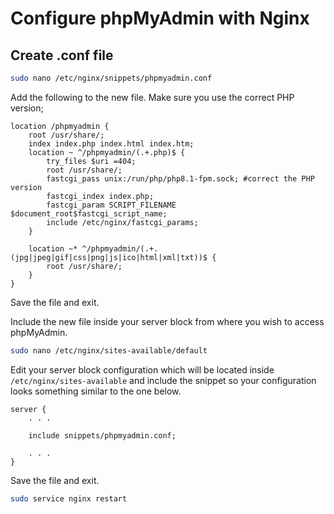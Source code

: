 # Configure phpMyAdmin with Nginx

## Create .conf file

```bash
sudo nano /etc/nginx/snippets/phpmyadmin.conf
```

Add the following to the new file. Make sure you use the correct PHP version;

```nginx
location /phpmyadmin {
    root /usr/share/;
    index index.php index.html index.htm;
    location ~ ^/phpmyadmin/(.+.php)$ {
        try_files $uri =404;
        root /usr/share/;
        fastcgi_pass unix:/run/php/php8.1-fpm.sock; #correct the PHP version
        fastcgi_index index.php;
        fastcgi_param SCRIPT_FILENAME $document_root$fastcgi_script_name;
        include /etc/nginx/fastcgi_params;
    }

    location ~* ^/phpmyadmin/(.+.(jpg|jpeg|gif|css|png|js|ico|html|xml|txt))$ {
        root /usr/share/;
    }
}
```

Save the file and exit.

Include the new file inside your server block from where you wish to access phpMyAdmin.

```bash
sudo nano /etc/nginx/sites-available/default
```

Edit your server block configuration which will be located inside `/etc/nginx/sites-available` and include the snippet so your configuration looks something similar to the one below.

```nginx
server {
    . . .

    include snippets/phpmyadmin.conf;

    . . .
}
```

Save the file and exit.

```bash
sudo service nginx restart
```
